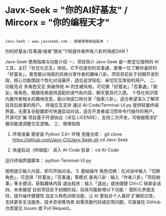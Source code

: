 # Javx-Seek = "你的AI好基友" / Mircorx = "你的编程天才"


                                                                                          Javx-Seek : www.javxseek.com : 直接使用网站版本 ！


你的好基友/百事通/或者”朋友“?/知道作者所有八卦的俏皮DAN？

Javx-Seek 使用指南与功能介绍
一、项目简介
Javx-Seek 是一款定位独特的 AI 工具，主打「社交化交互」体验。它不仅是你的百事通，更像一位了解你喜好的「好基友」，甚至能以俏皮的风格分享作者的趣味八卦。项目目前处于初期开发阶段，核心功能围绕个性化对话展开，适合追求轻松、亲切交互体验的用户。
二、功能亮点
多角色交互
突破传统 AI 的生硬风格，可切换「好基友」「百事通」「朋友」等角色，根据场景提供适配的语气和内容，聊天更具代入感。
个性化知识库
内置作者相关的趣味信息，能以俏皮口吻分享「独家八卦」，适合希望深入了解项目背后故事的用户。
终端交互支持
通过 AI-Code/Terminal-UI.py 提供轻量终端界面，无需复杂配置即可快速启动对话，适合开发者或习惯命令行操作的用户。
开源可扩展
项目基于开源协议（详见 LICENSE），支持二次开发，可根据需求扩展功能或调整交互逻辑。
三、使用指南
1. 环境准备
需安装 Python 3.6+ 环境
克隆仓库：
git clone https://github.com/Javx-CV/Javx-Seek.git
cd Javx-Seek

2. 快速启动（终端版）
进入 AI-Code 目录：
cd AI-Code

运行终端界面脚本：
python Terminal-UI.py

按照提示输入内容，即可开始对话。
3. 基础操作
角色切换：在对话中输入「切换角色」，可选择「好基友」「百事通」等模式
查询八卦：输入「作者八卦」「项目故事」等关键词，获取趣味内容
退出程序：输入「退出」或快捷键 Ctrl+C 结束会话
四、未来展望
目前项目处于初期阶段，后续可能新增以下功能：
图形化界面支持，提升操作便捷性
自定义角色训练功能，让 AI 更贴合个人喜好
扩展知识库，支持更多生活服务、技术咨询等场景
如需贡献代码或反馈问题，可直接在 GitHub 仓库提交 Issues 或 Pull Request。

